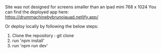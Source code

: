 Site was not designed for screens smaller than an ipad mini 768 x 1024
You can find the deployed app here: https://drummachinebybrunojauad.netlify.app/

Or deploy locally by following the below steps:

1. Clone the repository : git clone
2. run 'npm install'
3. run 'npm run dev'

